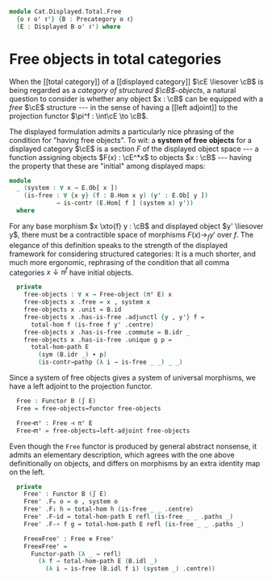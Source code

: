 <!--
```agda
open import Cat.Instances.Functor
open import Cat.Displayed.Total
open import Cat.Functor.Adjoint
open import Cat.Displayed.Base
open import Cat.Prelude

import Cat.Reasoning as Cr
```
-->

```agda
module Cat.Displayed.Total.Free
  {o ℓ o' ℓ'} {B : Precategory o ℓ}
  (E : Displayed B o' ℓ') where
```

# Free objects in total categories

When the [[total category]] of a [[displayed category]] $\cE
\liesover \cB$ is being regarded as a _category of structured
$\cB$-objects_, a natural question to consider is whether any object
$x : \cB$ can be equipped with a _free_ $\cE$ structure --- in the
sense of having a [[left adjoint]] to the projection functor $\pi^f :
\int\cE \to \cB$.

The displayed formulation admits a particularly nice phrasing of the
condition for "having free objects". To wit: a **system of free
objects** for a displayed category $\cE$ is a section $F$ of the
displayed object space --- a function assigning objects $F(x) :
\cE^*x$ to objects $x : \cB$ --- having the property that these
are "initial" among displayed maps:


<!--
```agda
private
  module B = Cr B
  module E = Displayed E
open is-free-object
open Free-object
open Functor
```
-->

```agda
module
  _ (system : ∀ x → E.Ob[ x ])
    (is-free : ∀ {x y} (f : B.Hom x y) (y' : E.Ob[ y ])
             → is-contr (E.Hom[ f ] (system x) y'))
  where
```

For any base morphism $x \xto{f} y : \cB$ and displayed object $y'
\liesover y$, there must be a contractible space of morphisms $F(x)
\to_{f} y'$ over $f$. The elegance of this definition speaks to the
strength of the displayed framework for considering structured
categories: It is a much shorter, and much more ergonomic, rephrasing of
the condition that all comma categories $x \downarrow \pi^f$ have
initial objects.

```agda
  private
    free-objects : ∀ x → Free-object (πᶠ E) x
    free-objects x .free = x , system x
    free-objects x .unit = B.id
    free-objects x .has-is-free .adjunctl {y , y'} f =
      total-hom f (is-free f y' .centre)
    free-objects x .has-is-free .commute = B.idr _ 
    free-objects x .has-is-free .unique g p =
      total-hom-path E
        (sym (B.idr _) ∙ p)
        (is-contr→pathp (λ i → is-free _ _) _ _)
```

Since a system of free objects gives a system of universal morphisms, we
have a left adjoint to the projection functor.

```agda
  Free : Functor B (∫ E)
  Free = free-objects→functor free-objects

  Free⊣πᶠ : Free ⊣ πᶠ E
  Free⊣πᶠ = free-objects→left-adjoint free-objects
```

Even though the `Free` functor is produced by general abstract nonsense,
it admits an elementary description, which agrees with the one above
definitionally on objects, and differs on morphisms by an extra identity
map on the left.

```agda
  private
    Free' : Functor B (∫ E)
    Free' .F₀ o = o , system o
    Free' .F₁ h = total-hom h (is-free _ _ .centre)
    Free' .F-id = total-hom-path E refl (is-free _ _ .paths _)
    Free' .F-∘ f g = total-hom-path E refl (is-free _ _ .paths _)

    Free≡Free' : Free ≡ Free'
    Free≡Free' =
      Functor-path (λ _ → refl)
        (λ f → total-hom-path E (B.idl _)
          (λ i → is-free (B.idl f i) (system _) .centre))
```
